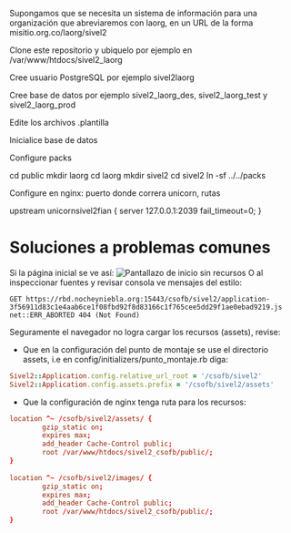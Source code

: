 Supongamos que se necesita un sistema de información para una organización que abreviaremos con laorg, en un URL de la forma misitio.org.co/laorg/sivel2

Clone este repositorio y ubiquelo por ejemplo en /var/www/htdocs/sivel2_laorg

Cree usuario PostgreSQL por ejemplo sivel2laorg

Cree base de datos por ejemplo sivel2_laorg_des, sivel2_laorg_test y sivel2_laorg_prod

Edite los archivos .plantilla

Inicialice base de datos

Configure packs

cd public
mkdir laorg
cd laorg
mkdir sivel2
cd sivel2
ln -sf ../../packs

Configure en nginx: puerto donde correra unicorn, rutas

upstream unicornsivel2fian {
  server 127.0.0.1:2039 fail_timeout=0;
}


# Soluciones a problemas comunes

Si la página inicial se ve así:
![Pantallazo de inicio sin recursos](https://github.com/pasosdeJesus/sivel2/raw/master/doc/imagenes/inicio-sin-assets.png)
O al inspeccionar fuentes y revisar consola ve mensajes del estilo:
```
GET https://rbd.nocheyniebla.org:15443/csofb/sivel2/application-3f56911d83c1e4aab6ce1f08fbd92f8d83166c1f765cee5dd29f1ae0ebad9219.js net::ERR_ABORTED 404 (Not Found)
```

Seguramente el navegador no logra cargar los recursos (assets), revise:
* Que en la configuración del punto de montaje se use el directorio assets, i.e en config/initializers/punto_montaje.rb diga:
```ruby                                                                              
Sivel2::Application.config.relative_url_root = '/csofb/sivel2'
Sivel2::Application.config.assets.prefix = '/csofb/sivel2/assets'
```
* Que la configuración de nginx tenga ruta para los recursos:
```nginx.conf
location ^~ /csofb/sivel2/assets/ { 
        gzip_static on;                                                  
        expires max;
        add_header Cache-Control public;
        root /var/www/htdocs/sivel2_csofb/public/;
}
        
location ^~ /csofb/sivel2/images/ {  
        gzip_static on; 
        expires max;
        add_header Cache-Control public;
        root /var/www/htdocs/sivel2_csofb/public/;  
}
```
